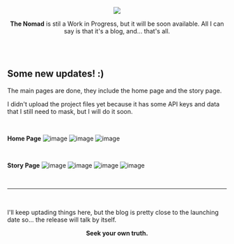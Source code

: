 <p align="center">
  <img width="auto" src="https://user-images.githubusercontent.com/54675543/221630945-674a4ddb-ffcb-4c03-8ecc-ad17383e88fb.png">  
</p>

<p align="center"><strong>The Nomad</strong> is stil a Work in Progress, but it will be soon available. All I can say is that it's a blog, and... that's all.</p>

<br><br>

<h2>Some new updates! :)</h2>

<p>The main pages are done, they include the home page and the story page.</p>
<p>I didn't upload the project files yet because it has some API keys and data that I still need to mask, but I will do it soon.</p>

<br/>

<strong>Home Page</strong>
![image](https://user-images.githubusercontent.com/54675543/222926868-9aeaa8af-cfb8-46eb-8f46-b3df7d9f985a.png)
![image](https://user-images.githubusercontent.com/54675543/222926957-5a02e610-2bd7-40b1-a1e3-58915c18b7bf.png)
![image](https://user-images.githubusercontent.com/54675543/222926964-005c79a9-8d1c-4c8a-bf80-7970b11d75e1.png)

<br/>

<strong>Story Page</strong>
![image](https://user-images.githubusercontent.com/54675543/222927103-7e213e7c-a63c-477b-b4a6-729f849f375f.png)
![image](https://user-images.githubusercontent.com/54675543/222927002-e718be1b-0b38-469c-9e03-04543d7c6977.png)
![image](https://user-images.githubusercontent.com/54675543/222927011-acf08336-c88e-4dec-abf0-f94a16f56422.png)
![image](https://user-images.githubusercontent.com/54675543/222927032-37b9840c-0b68-47b3-bbcf-0da5f55c1f10.png)

<br/>
<hr/>
<br/>

<p>I'll keep uptading things here, but the blog is pretty close to the launching date so... the release will talk by itself.</p>

<p align="center"><strong>Seek your own truth.</strong></p>

